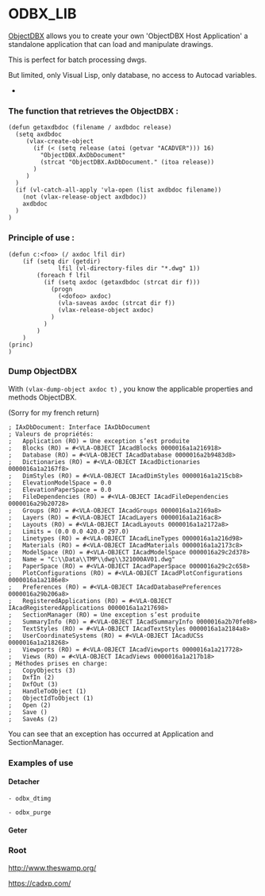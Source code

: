 # ODBX_LIB

[ObjectDBX](https://help.autodesk.com/view/OARX/2019/FRA/?guid=GUID-FF60A11B-1169-483C-9A65-85203B3A1440) allows you to create your own 'ObjectDBX Host Application' 
a standalone application that can load and manipulate drawings.

This is perfect for batch processing dwgs.

But limited, only Visual Lisp, only database, no access to Autocad variables.

  - 

### The function that retrieves the ObjectDBX :

```
(defun getaxdbdoc (filename / axdbdoc release)
  (setq axdbdoc
     (vlax-create-object
       (if (< (setq release (atoi (getvar "ACADVER"))) 16)
         "ObjectDBX.AxDbDocument"
         (strcat "ObjectDBX.AxDbDocument." (itoa release))
       )
     )
  )
  (if (vl-catch-all-apply 'vla-open (list axdbdoc filename))
    (not (vlax-release-object axdbdoc))
    axdbdoc
  )
)

```
### Principle of use :

```
(defun c:<foo> (/ axdoc lfil dir)
    (if (setq dir (getdir)
              lfil (vl-directory-files dir "*.dwg" 1)) 
        (foreach f lfil 
          (if (setq axdoc (getaxdbdoc (strcat dir f)))
            (progn
              (<dofoo> axdoc)
              (vla-saveas axdoc (strcat dir f))
              (vlax-release-object axdoc)
            )
          )
        )
    )
(princ)
)
```

### Dump ObjectDBX

With ``` (vlax-dump-object axdoc t) ``` , you know the applicable properties and methods ObjectDBX.

(Sorry for my french return)

```
; IAxDbDocument: Interface IAxDbDocument
; Valeurs de propriétés:
;   Application (RO) = Une exception s’est produite
;   Blocks (RO) = #<VLA-OBJECT IAcadBlocks 0000016a1a216918>
;   Database (RO) = #<VLA-OBJECT IAcadDatabase 0000016a2b9483d8>
;   Dictionaries (RO) = #<VLA-OBJECT IAcadDictionaries 0000016a1a2167f8>
;   DimStyles (RO) = #<VLA-OBJECT IAcadDimStyles 0000016a1a215cb8>
;   ElevationModelSpace = 0.0
;   ElevationPaperSpace = 0.0
;   FileDependencies (RO) = #<VLA-OBJECT IAcadFileDependencies 0000016a29b20728>
;   Groups (RO) = #<VLA-OBJECT IAcadGroups 0000016a1a2169a8>
;   Layers (RO) = #<VLA-OBJECT IAcadLayers 0000016a1a216ac8>
;   Layouts (RO) = #<VLA-OBJECT IAcadLayouts 0000016a1a2172a8>
;   Limits = (0.0 0.0 420.0 297.0)
;   Linetypes (RO) = #<VLA-OBJECT IAcadLineTypes 0000016a1a216d98>
;   Materials (RO) = #<VLA-OBJECT IAcadMaterials 0000016a1a2173c8>
;   ModelSpace (RO) = #<VLA-OBJECT IAcadModelSpace 0000016a29c2d378>
;   Name = "C:\\Data\\TMP\\dwg\\321000AV01.dwg"
;   PaperSpace (RO) = #<VLA-OBJECT IAcadPaperSpace 0000016a29c2c658>
;   PlotConfigurations (RO) = #<VLA-OBJECT IAcadPlotConfigurations 0000016a1a2186e8>
;   Preferences (RO) = #<VLA-OBJECT IAcadDatabasePreferences 0000016a29b206a8>
;   RegisteredApplications (RO) = #<VLA-OBJECT IAcadRegisteredApplications 0000016a1a217698>
;   SectionManager (RO) = Une exception s’est produite
;   SummaryInfo (RO) = #<VLA-OBJECT IAcadSummaryInfo 0000016a2b70fe08>
;   TextStyles (RO) = #<VLA-OBJECT IAcadTextStyles 0000016a1a2184a8>
;   UserCoordinateSystems (RO) = #<VLA-OBJECT IAcadUCSs 0000016a1a218268>
;   Viewports (RO) = #<VLA-OBJECT IAcadViewports 0000016a1a217728>
;   Views (RO) = #<VLA-OBJECT IAcadViews 0000016a1a217b18>
; Méthodes prises en charge:
;   CopyObjects (3)
;   DxfIn (2)
;   DxfOut (3)
;   HandleToObject (1)
;   ObjectIdToObject (1)
;   Open (2)
;   Save ()
;   SaveAs (2)

```
You can see that an exception has occurred at Application and SectionManager.

### Examples of use

  #### Detacher

    - odbx_dtimg 

    - odbx_purge


  #### Geter



### Root

  http://www.theswamp.org/

  https://cadxp.com/

  